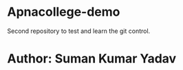 # Apnacollege-demo
Second repository to test and learn the git control.
<br> <H1>
Author: Suman Kumar Yadav
